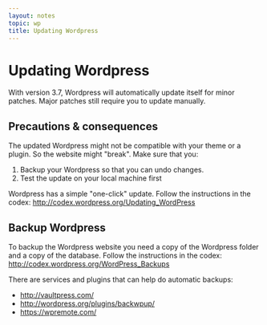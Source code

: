 ```yaml
---
layout: notes
topic: wp
title: Updating Wordpress
---
```


# Updating Wordpress

With version 3.7, Wordpress will automatically update itself for minor patches. Major patches still require you to update manually.

## Precautions & consequences

The updated Wordpress might not be compatible with your theme or a plugin. So the website might "break". Make sure that you:

1. Backup your Wordpress so that you can undo changes.
2. Test the update on your local machine first

Wordpress has a simple "one-click" update. Follow the instructions in the codex:
http://codex.wordpress.org/Updating_WordPress

## Backup Wordpress

To backup the Wordpress website you need a copy of the Wordpress folder and a copy of the database. Follow the instructions in the codex:
http://codex.wordpress.org/WordPress_Backups

There are services and plugins that can help do automatic backups:

* http://vaultpress.com/
* http://wordpress.org/plugins/backwpup/
* https://wpremote.com/